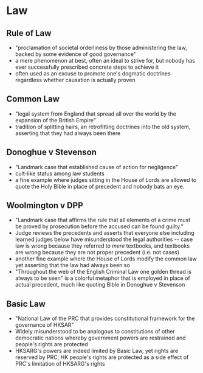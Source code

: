 # Law

## Rule of Law
- "proclamation of societal orderliness by those administering the law, backed by some evidence of good governance"
- a mere phenomenon at best, often an ideal to strive for, but nobody has ever successfully prescribed concrete steps to achieve it
- often used as an excuse to promote one's dogmatic doctrines regardless whether causation is actually proven

## Common Law
- "legal system from England that spread all over the world by the expansion of the British Empire"
- tradition of splitting hairs, an retrofitting doctrines into the old system, asserting that they had always been there

## Donoghue v Stevenson
- "Landmark case that established cause of action for negligence"
- cult-like status among law students
- a fine example where judges sitting in the House of Lords are allowed to quote the Holy Bible in place of precedent and nobody bats an eye.

## Woolmington v DPP
- "Landmark case that affirms the rule that all elements of a crime must be proved by prosecution before the accused can be found guilty."
- Judge reviews the precedents and asserts that everyone else including learned judges below have misunderstood the legal authorities -- case law is wrong because they referred to *mere* textbooks, and textbooks are wrong because they are not proper precedent (i.e. not cases)
- another fine example where the House of Lords modify the common law yet asserting that the law had always been so
- "Throughout the web of the English Criminal Law one golden thread is always to be seen" is a colorful metaphor that is employed in place of actual precedent, much like quoting Bible in Donoghue v Stevenson

## Basic Law

- "National Law of the PRC that provides constitutional framework for the governance of HKSAR"
- Widely misunderstood to be analogous to constitutions of other democratic nations whereby government powers are restrained and people's rights are protected
- HKSARG's powers are indeed limited by Basic Law, yet rights are reserved by PRC; HK people's rights are protected as a side effect of PRC's limitation of HKSARG's rights
